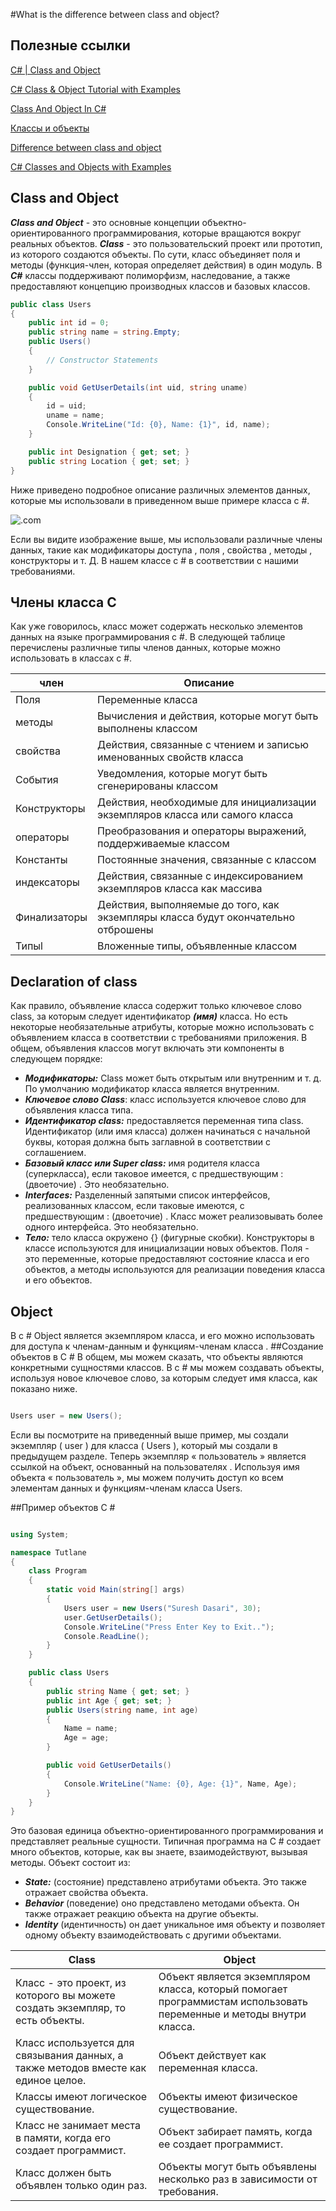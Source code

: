 #What is the difference between class and object?

## Полезные ссылки
[C# | Class and Object](https://www.geeksforgeeks.org/c-sharp-class-and-object/)

[C# Class & Object Tutorial with Examples](https://www.guru99.com/c-sharp-class-object.html)

[Class And Object In C#](https://www.c-sharpcorner.com/blogs/class-and-object-in-c-sharp)

[Классы и объекты](https://metanit.com/sharp/tutorial/3.1.php)

[Difference between class and object](http://net-informations.com/faq/oops/classobject.htm)

[C# Classes and Objects with Examples](https://www.tutlane.com/tutorial/csharp/csharp-classes-and-objects-with-examples)



## Class and Object 

***Class and Object*** - это основные концепции объектно-ориентированного программирования, которые вращаются вокруг реальных объектов. ***Class*** - это пользовательский проект или прототип, из которого создаются объекты. По сути, класс объединяет поля и методы (функция-член, которая определяет действия) в один модуль. В ***C#*** классы поддерживают полиморфизм, наследование, а также предоставляют концепцию производных классов и базовых классов.

```csharp 
public class Users
{
    public int id = 0;
    public string name = string.Empty;
    public Users()
    {
        // Constructor Statements
    }

    public void GetUserDetails(int uid, string uname)
    {
        id = uid;
        uname = name;
        Console.WriteLine("Id: {0}, Name: {1}", id, name);
    }

    public int Designation { get; set; }
    public string Location { get; set; }
}
```

Ниже приведено подробное описание различных элементов данных, которые мы использовали в приведенном выше примере класса c #.

![.com](images/csharp_class_example_detailed_description.png)

Если вы видите изображение выше, мы использовали различные члены данных, такие как  модификаторы доступа ,  поля ,  свойства ,  методы , конструкторы и т. Д. В нашем классе c # в соответствии с нашими требованиями.

## Члены класса C #

Как уже говорилось, класс может содержать несколько элементов данных на языке программирования c #. В следующей таблице перечислены различные типы членов данных, которые можно использовать в классах c #.

| член            | Описание |
| ------------- | ------------- |
| Поля | Переменные класса|
| методы | Вычисления и действия, которые могут быть выполнены классом  |
| свойства  | Действия, связанные с чтением и записью именованных свойств класса|
| События | Уведомления, которые могут быть сгенерированы классом  |
|Конструкторы  | Действия, необходимые для инициализации экземпляров класса или самого класса  |
| операторы  |Преобразования и операторы выражений, поддерживаемые классом|
| Константы | Постоянные значения, связанные с классом |
|индексаторы  | Действия, связанные с индексированием экземпляров класса как массива |
| Финализаторы  | Действия, выполняемые до того, как экземпляры класса будут окончательно отброшены |
| Типыl  | 	Вложенные типы, объявленные классом |



## Declaration of class
Как правило, объявление класса содержит только ключевое слово class, за которым следует идентификатор ***(имя)*** класса. Но есть некоторые необязательные атрибуты, которые можно использовать с объявлением класса в соответствии с требованиями приложения. В общем, объявления классов могут включать эти компоненты в следующем порядке:

- ***Модификаторы:*** Class может быть открытым или внутренним и т. д. По умолчанию модификатор класса является внутренним.
- ***Ключевое слово Class***: класс используется ключевое слово для объявления класса типа.
- ***Идентификатор class:*** предоставляется переменная типа class. Идентификатор (или имя класса) должен начинаться с начальной буквы, которая должна быть заглавной в соответствии с соглашением.
- ***Базовый класс или Super class:*** имя родителя класса (суперкласса), если таковое имеется, с предшествующим : (двоеточие) . Это необязательно.
- ***Interfaces:*** Разделенный запятыми список интерфейсов, реализованных классом, если таковые имеются, с предшествующим : (двоеточие) . Класс может реализовывать более одного интерфейса. Это необязательно.
- ***Тело:*** тело класса окружено {} (фигурные скобки).
Конструкторы в классе используются для инициализации новых объектов. Поля - это переменные, которые предоставляют состояние класса и его объектов, а методы используются для реализации поведения класса и его объектов.


## Object 
В c # Object является экземпляром класса, и его можно использовать для доступа к членам-данным и функциям-членам класса .
##Создание объектов в C #
В общем, мы можем сказать, что объекты являются конкретными сущностями классов. В c # мы можем создавать объекты, используя новое ключевое слово, за которым следует имя класса, как показано ниже.

```csharp 

Users user = new Users();

```
Если вы посмотрите на приведенный выше пример, мы создали экземпляр ( user ) для класса ( Users ), который мы создали в предыдущем разделе. Теперь экземпляр « пользователь » является ссылкой на объект, основанный на пользователях . Используя имя объекта « пользователь », мы можем получить доступ ко всем элементам данных и функциям-членам класса Users.

##Пример объектов C #

```csharp 

using System;

namespace Tutlane
{
    class Program
    {
        static void Main(string[] args)
        {
            Users user = new Users("Suresh Dasari", 30);
            user.GetUserDetails();
            Console.WriteLine("Press Enter Key to Exit..");
            Console.ReadLine();
        }
    }

    public class Users
    {
        public string Name { get; set; }
        public int Age { get; set; }
        public Users(string name, int age)
        {
            Name = name;
            Age = age;
        }

        public void GetUserDetails()
        {
            Console.WriteLine("Name: {0}, Age: {1}", Name, Age);
        }
    }
}

```

Это базовая единица объектно-ориентированного программирования и представляет реальные сущности. Типичная программа на C # создает много объектов, которые, как вы знаете, взаимодействуют, вызывая методы. Объект состоит из:

- ***State:*** (состояние) представлено атрибутами объекта. Это также отражает свойства объекта.
- ***Behavior*** (поведение) оно представлено методами объекта. Он также отражает реакцию объекта на другие объекты.
- ***Identity*** (идентичность) он дает уникальное имя объекту и позволяет одному объекту взаимодействовать с другими объектами.




| Class            | Object  |
| ------------- | ------------- |
|Класс - это проект, из которого вы можете создать экземпляр, то есть объекты.|Объект является экземпляром класса, который помогает программистам использовать переменные и методы внутри класса.|
|Класс используется для связывания данных, а также методов вместе как единое целое.|Объект действует как переменная класса.|
|Классы имеют логическое существование.|Объекты имеют физическое существование.|
|Класс не занимает места в памяти, когда его создает программист.|Объект забирает память, когда ее создает программист.|
|Класс должен быть объявлен только один раз.|Объекты могут быть объявлены несколько раз в зависимости от требования.|



